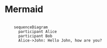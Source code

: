 # Mermaid

```{mermaid}

    sequenceDiagram
      participant Alice
      participant Bob
      Alice->John: Hello John, how are you?
```
